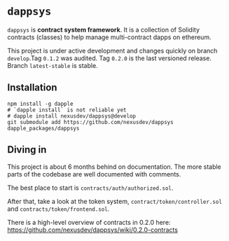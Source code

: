 `dappsys`
===
`dappsys` is **contract system framework**. It is a collection of Solidity contracts (classes) to help manage multi-contract dapps on ethereum.

This project is under active development and changes quickly on branch `develop`.Tag `0.1.2` was audited. Tag `0.2.0` is the last versioned release. Branch `latest-stable` is stable.

Installation
---

    npm install -g dapple
    # `dapple install` is not reliable yet
    # dapple install nexusdev/dappsys@develop
    git submodule add https://github.com/nexusdev/dappsys dapple_packages/dappsys

Diving in
---

This project is about 6 months behind on documentation. The more stable parts of the codebase are well documented with comments.

The best place to start is `contracts/auth/authorized.sol`.

After that, take a look at the token system, `contract/token/controller.sol` and `contracts/token/frontend.sol`.

There is a high-level overview of contracts in 0.2.0 here: https://github.com/nexusdev/dappsys/wiki/0.2.0-contracts
